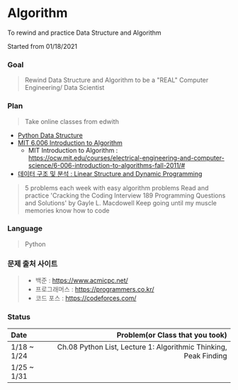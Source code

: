 # Algorithm

To rewind and practice Data Structure and Algorithm

Started from 01/18/2021

### Goal
> Rewind Data Structure and Algorithm to be a "REAL" Computer Engineering/ Data Scientist

### Plan
> Take online classes from edwith
  - [Python Data Structure](https://www.edwith.org/introalgorithm)
  - [MIT 6.006 Introduction to Algorithm](https://www.edwith.org/introalgorithm)
    - MIT Introduction to Algorithm : https://ocw.mit.edu/courses/electrical-engineering-and-computer-science/6-006-introduction-to-algorithms-fall-2011/#
  - [데이터 구조 및 분석 : Linear Structure and Dynamic Programming](https://www.edwith.org/datastructure-2019s#)
> 5 problems each week with easy algorithm problems 
> Read and practice 'Cracking the Coding Interview 189 Programming Questions and Solutions' by Gayle L. Macdowell
> Keep going until my muscle memories know how to code

### Language
> Python

### 문제 출처 사이트
> + 백준 : https://www.acmicpc.net/
> + 프로그래머스 : https://programmers.co.kr/
> + 코드 포스 : https://codeforces.com/

### Status
 | Date | Problem(or Class that you took) |
 |:--------|-------:|
 | 1/18 ~ 1/24 |  Ch.08 Python List, Lecture 1: Algorithmic Thinking, Peak Finding  |
 | 1/25 ~ 1/31 |    |
